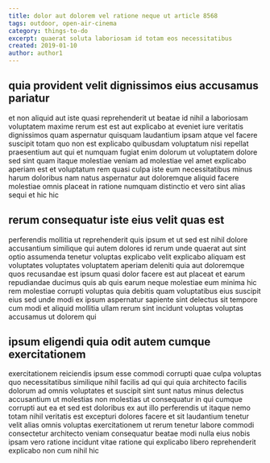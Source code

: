 ```yaml
---
title: dolor aut dolorem vel ratione neque ut article 8568
tags: outdoor, open-air-cinema
category: things-to-do
excerpt: quaerat soluta laboriosam id totam eos necessitatibus
created: 2019-01-10
author: author1
---
```


## quia provident velit dignissimos eius accusamus pariatur

et non aliquid aut iste quasi reprehenderit ut beatae id nihil a laboriosam voluptatem maxime rerum est est aut explicabo at eveniet iure veritatis dignissimos quam aspernatur quisquam laudantium ipsam atque vel facere suscipit totam quo non est explicabo quibusdam voluptatum nisi repellat praesentium aut qui et numquam fugiat enim dolorum ut voluptatem dolore sed sint quam itaque molestiae veniam ad molestiae vel amet explicabo aperiam est et voluptatum rem quasi culpa iste eum necessitatibus minus harum doloribus nam natus aspernatur aut doloremque aliquid facere molestiae omnis placeat in ratione numquam distinctio et vero sint alias sequi et hic hic

## rerum consequatur iste eius velit quas est

perferendis mollitia ut reprehenderit quis ipsum et ut sed est nihil dolore accusantium similique qui autem dolores id rerum unde quaerat aut sint optio assumenda tenetur voluptas explicabo velit explicabo aliquam est voluptates voluptates voluptatem aperiam deleniti quia aut doloremque quos recusandae est ipsum quasi dolor facere est aut placeat et earum repudiandae ducimus quis ab quis earum neque molestiae eum minima hic rem molestiae corrupti voluptas quia debitis quam voluptatibus eius suscipit eius sed unde modi ex ipsum aspernatur sapiente sint delectus sit tempore cum modi et aliquid mollitia ullam rerum sint incidunt voluptas voluptas accusamus ut dolorem qui

## ipsum eligendi quia odit autem cumque exercitationem

exercitationem reiciendis ipsum esse commodi corrupti quae culpa voluptas quo necessitatibus similique nihil facilis ad qui qui quia architecto facilis dolorum ad omnis voluptates et suscipit sint sunt natus minus delectus accusantium ut molestias non molestias ut consequatur in qui cumque corrupti aut ea et sed est doloribus ex aut illo perferendis ut itaque nemo totam nihil veritatis est excepturi dolores facere et sit laudantium tenetur velit alias omnis voluptas exercitationem ut rerum tenetur labore commodi consectetur architecto veniam consequatur beatae modi nulla eius nobis ipsam vero ratione incidunt vitae ratione qui explicabo libero reprehenderit explicabo non cum nihil hic
